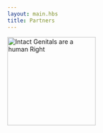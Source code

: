 ```yaml
---
layout: main.hbs
title: Partners
---
```



<a href="https://yourwholebaby.org"><img class="sideban" src="/img/your-whole-baby.jpg" width="200px" title="Intact Genitals are a human Right" alt="Intact Genitals are a human Right"><a>
